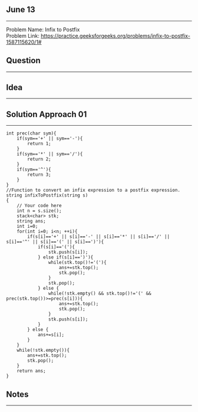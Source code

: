 ## June 13
---------
Problem Name: Infix to Postfix  <br>
Problem Link: https://practice.geeksforgeeks.org/problems/infix-to-postfix-1587115620/1#

## Question
-----------

## Idea
-------

## Solution Approach 01
-----------------------
```
int prec(char sym){
    if(sym=='+' || sym=='-'){
        return 1;
    }
    if(sym=='*' || sym=='/'){
        return 2;
    }
    if(sym=='^'){
        return 3;
    }
}
//Function to convert an infix expression to a postfix expression.
string infixToPostfix(string s)
{
    // Your code here
    int n = s.size();
    stack<char> stk;
    string ans;
    int i=0;
    for(int i=0; i<n; ++i){
        if(s[i]=='+' || s[i]=='-' || s[i]=='*' || s[i]=='/' || s[i]=='^' || s[i]=='(' || s[i]==')'){
            if(s[i]=='('){
                stk.push(s[i]);
            } else if(s[i]==')'){
                while(stk.top()!='('){
                    ans+=stk.top();
                    stk.pop();
                }
                stk.pop();
            } else {
                while(!stk.empty() && stk.top()!='(' && prec(stk.top())>=prec(s[i])){
                    ans+=stk.top();
                    stk.pop();
                }
                stk.push(s[i]);
            }
        } else {
            ans+=s[i];
        }
    }
    while(!stk.empty()){
        ans+=stk.top();
        stk.pop();
    }
    return ans;
}
```

## Notes
--------